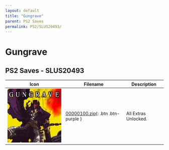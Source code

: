 ```yaml
---
layout: default
title: "Gungrave"
parent: PS2 Saves
permalink: PS2/SLUS20493/
---
```

# Gungrave

## PS2 Saves - SLUS20493

| Icon | Filename | Description |
|------|----------|-------------|
| ![Gungrave](icon0.png) | [00000100.zip](00000100.zip){: .btn .btn-purple } | All Extras Unlocked. |
